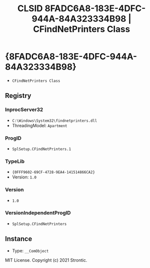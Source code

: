 ﻿---
title: "CLSID 8FADC6A8-183E-4DFC-944A-84A323334B98 | CFindNetPrinters Class"
excerpt: What is COM-Object CLSID 8FADC6A8-183E-4DFC-944A-84A323334B98?
---

# {8FADC6A8-183E-4DFC-944A-84A323334B98}

* `CFindNetPrinters Class`

## Registry


### InprocServer32

* `C:\Windows\System32\findnetprinters.dll`
* ThreadingModel: `Apartment`

### ProgID

* `SplSetup.CFindNetPrinters.1`

### TypeLib

* `{0FFF9602-69CF-4728-9EA4-141514866CA2}`
* Version: `1.0`

### Version

* `1.0`

### VersionIndependentProgID

* `SplSetup.CFindNetPrinters`

## Instance

* Type: `__ComObject`

MIT License. Copyright (c) 2021 Strontic.


